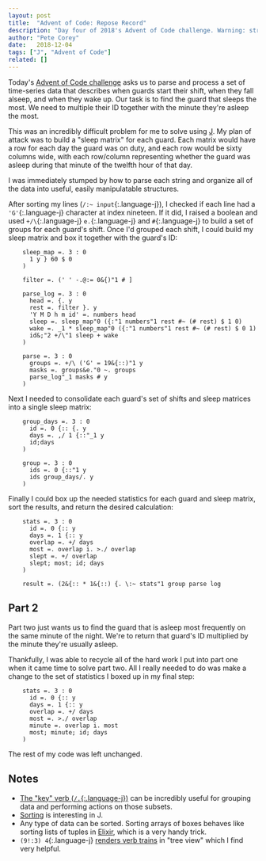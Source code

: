 ```yaml
---
layout: post
title:  "Advent of Code: Repose Record"
description: "Day four of 2018's Advent of Code challenge. Warning: string processing be here."
author: "Pete Corey"
date:   2018-12-04
tags: ["J", "Advent of Code"]
related: []
---
```


Today's [Advent of Code challenge](https://adventofcode.com/2018/day/4) asks us to parse and process a set of time-series data that describes when guards start their shift, when they fall alseep, and when they wake up. Our task is to find the guard that sleeps the most. We need to multiple their ID together with the minute they're asleep the most.

This was an incredibly difficult problem for me to solve using [J](http://jsoftware.com/). My plan of attack was to build a "sleep matrix" for each guard. Each matrix would have a row for each day the guard was on duty, and each row would be sixty columns wide, with each row/column representing whether the guard was asleep during that minute of the twelfth hour of that day.

I was immediately stumped by how to parse each string and organize all of the data into useful, easily manipulatable structures.

After sorting my lines (`/:~ input`{:.language-j}), I checked if each line had a `'G'`{:.language-j} character at index nineteen. If it did, I raised a boolean and used `+/\`{:.language-j} `e.`{:.language-j} and `#`{:.language-j} to build a set of groups for each guard's shift. Once I'd grouped each shift, I could build my sleep matrix and box it together with the guard's ID:

<pre class='language-j'><code class='language-j'>    sleep_map =. 3 : 0
      1 y } 60 $ 0
    )

    filter =. (' ' -.@:= 0&{)"1 # ]

    parse_log =. 3 : 0
      head =. {. y
      rest =. filter }. y
      'Y M D h m id' =. numbers head
      sleep =. sleep_map"0 ({:"1 numbers"1 rest #~ (# rest) $ 1 0)
      wake =. _1 * sleep_map"0 ({:"1 numbers"1 rest #~ (# rest) $ 0 1)
      id&;"2 +/\"1 sleep + wake
    )

    parse =. 3 : 0
      groups =. +/\ ('G' = 19&{::)"1 y
      masks =. groups&e."0 ~. groups
      parse_log"_1 masks # y
    )
</code></pre>

Next I needed to consolidate each guard's set of shifts and sleep matrices into a single sleep matrix:

<pre class='language-j'><code class='language-j'>    group_days =. 3 : 0
      id =. 0 {:: {. y
      days =. ,/ 1 {::"_1 y
      id;days
    )

    group =. 3 : 0
      ids =. 0 {::"1 y
      ids group_days/. y
    )
</code></pre>

Finally I could box up the needed statistics for each guard and sleep matrix, sort the results, and return the desired calculation:

<pre class='language-j'><code class='language-j'>    stats =. 3 : 0
      id =. 0 {:: y
      days =. 1 {:: y
      overlap =. +/ days
      most =. overlap i. >./ overlap
      slept =. +/ overlap
      slept; most; id; days
    )

    result =. (2&{:: * 1&{::) {. \:~ stats"1 group parse log
</code></pre>

## Part 2

Part two just wants us to find the guard that is asleep most frequently on the same minute of the night. We're to return that guard's ID multiplied by the minute they're usually asleep.

Thankfully, I was able to recycle all of the hard work I put into part one when it came time to solve part two. All I really needed to do was make a change to the set of statistics I boxed up in my final step:

<pre class='language-j'><code class='language-j'>    stats =. 3 : 0
      id =. 0 {:: y
      days =. 1 {:: y
      overlap =. +/ days
      most =. >./ overlap
      minute =. overlap i. most
      most; minute; id; days
    )
</code></pre>

The rest of my code was left unchanged.

## Notes

- [The "key" verb (`/.`{:.language-j})](http://www.jsoftware.com/help/dictionary/d421.htm) can be incredibly useful for grouping data and performing actions on those subsets.
- [Sorting](http://www.jsoftware.com/help/phrases/sorting.htm) is interesting in J.
- Any type of data can be sorted. Sorting arrays of boxes behaves like sorting lists of tuples in [Elixir](https://elixir-lang.org/), which is a very handy trick.
- `(9!:3) 4`{:.language-j} [renders verb trains](http://www.jsoftware.com/help/learning/27.htm) in "tree view" which I find very helpful.
